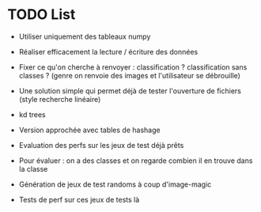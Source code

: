 # TODO List

- Utiliser uniquement des tableaux numpy
- Réaliser efficacement la lecture / écriture des données


- Fixer ce qu'on cherche à renvoyer : classification ? classification sans classes ? (genre on renvoie des images et l'utilisateur se débrouille)


- Une solution simple qui permet déjà de tester l'ouverture de fichiers (style recherche linéaire)

- kd trees

- Version approchée avec tables de hashage

- Evaluation des perfs sur les jeux de test déjà prêts
- Pour évaluer : on a des classes et on regarde combien il en trouve dans la classe


- Génération de jeux de test randoms à coup d'image-magic

- Tests de perf sur ces jeux de tests là


